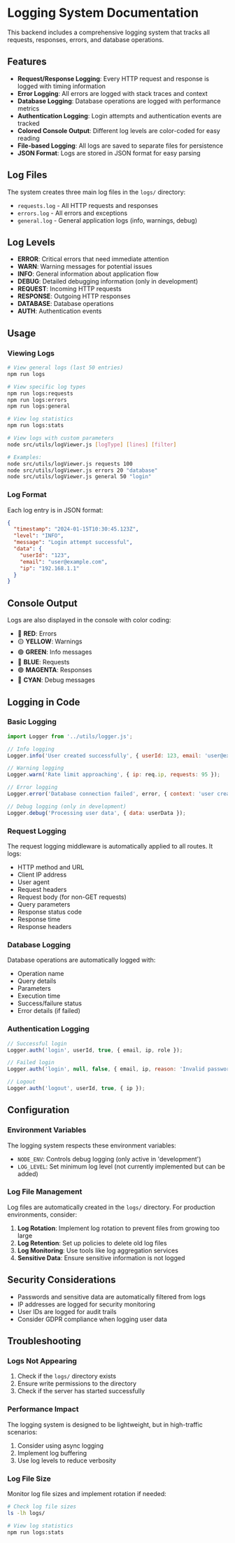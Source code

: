 # Logging System Documentation

This backend includes a comprehensive logging system that tracks all requests, responses, errors, and database operations.

## Features

- **Request/Response Logging**: Every HTTP request and response is logged with timing information
- **Error Logging**: All errors are logged with stack traces and context
- **Database Logging**: Database operations are logged with performance metrics
- **Authentication Logging**: Login attempts and authentication events are tracked
- **Colored Console Output**: Different log levels are color-coded for easy reading
- **File-based Logging**: All logs are saved to separate files for persistence
- **JSON Format**: Logs are stored in JSON format for easy parsing

## Log Files

The system creates three main log files in the `logs/` directory:

- `requests.log` - All HTTP requests and responses
- `errors.log` - All errors and exceptions
- `general.log` - General application logs (info, warnings, debug)

## Log Levels

- **ERROR**: Critical errors that need immediate attention
- **WARN**: Warning messages for potential issues
- **INFO**: General information about application flow
- **DEBUG**: Detailed debugging information (only in development)
- **REQUEST**: Incoming HTTP requests
- **RESPONSE**: Outgoing HTTP responses
- **DATABASE**: Database operations
- **AUTH**: Authentication events

## Usage

### Viewing Logs

```bash
# View general logs (last 50 entries)
npm run logs

# View specific log types
npm run logs:requests
npm run logs:errors
npm run logs:general

# View log statistics
npm run logs:stats

# View logs with custom parameters
node src/utils/logViewer.js [logType] [lines] [filter]

# Examples:
node src/utils/logViewer.js requests 100
node src/utils/logViewer.js errors 20 "database"
node src/utils/logViewer.js general 50 "login"
```

### Log Format

Each log entry is in JSON format:

```json
{
  "timestamp": "2024-01-15T10:30:45.123Z",
  "level": "INFO",
  "message": "Login attempt successful",
  "data": {
    "userId": "123",
    "email": "user@example.com",
    "ip": "192.168.1.1"
  }
}
```

## Console Output

Logs are also displayed in the console with color coding:

- 🔴 **RED**: Errors
- 🟡 **YELLOW**: Warnings
- 🟢 **GREEN**: Info messages
- 🔵 **BLUE**: Requests
- 🟣 **MAGENTA**: Responses
- 🔵 **CYAN**: Debug messages

## Logging in Code

### Basic Logging

```javascript
import Logger from '../utils/logger.js';

// Info logging
Logger.info('User created successfully', { userId: 123, email: 'user@example.com' });

// Warning logging
Logger.warn('Rate limit approaching', { ip: req.ip, requests: 95 });

// Error logging
Logger.error('Database connection failed', error, { context: 'user creation' });

// Debug logging (only in development)
Logger.debug('Processing user data', { data: userData });
```

### Request Logging

The request logging middleware is automatically applied to all routes. It logs:

- HTTP method and URL
- Client IP address
- User agent
- Request headers
- Request body (for non-GET requests)
- Query parameters
- Response status code
- Response time
- Response headers

### Database Logging

Database operations are automatically logged with:

- Operation name
- Query details
- Parameters
- Execution time
- Success/failure status
- Error details (if failed)

### Authentication Logging

```javascript
// Successful login
Logger.auth('login', userId, true, { email, ip, role });

// Failed login
Logger.auth('login', null, false, { email, ip, reason: 'Invalid password' });

// Logout
Logger.auth('logout', userId, true, { ip });
```

## Configuration

### Environment Variables

The logging system respects these environment variables:

- `NODE_ENV`: Controls debug logging (only active in 'development')
- `LOG_LEVEL`: Set minimum log level (not currently implemented but can be added)

### Log File Management

Log files are automatically created in the `logs/` directory. For production environments, consider:

1. **Log Rotation**: Implement log rotation to prevent files from growing too large
2. **Log Retention**: Set up policies to delete old log files
3. **Log Monitoring**: Use tools like log aggregation services
4. **Sensitive Data**: Ensure sensitive information is not logged

## Security Considerations

- Passwords and sensitive data are automatically filtered from logs
- IP addresses are logged for security monitoring
- User IDs are logged for audit trails
- Consider GDPR compliance when logging user data

## Troubleshooting

### Logs Not Appearing

1. Check if the `logs/` directory exists
2. Ensure write permissions to the directory
3. Check if the server has started successfully

### Performance Impact

The logging system is designed to be lightweight, but in high-traffic scenarios:

1. Consider using async logging
2. Implement log buffering
3. Use log levels to reduce verbosity

### Log File Size

Monitor log file sizes and implement rotation if needed:

```bash
# Check log file sizes
ls -lh logs/

# View log statistics
npm run logs:stats
```
